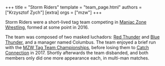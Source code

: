 +++
title = "Storm Riders"
template = "team_page.html"
authors = ["Krzysztof Zych"]
[extra]
orgs = ["mzw"]
+++

Storm Riders were a short-lived tag team competing in [Maniac Zone Wrestling](@/o/mzw.md), formed at some point in 2016.

The team was composed of two masked luchadors: [Red Thunder](@/w/red-thunder.md) and [Blue Thunder](@/w/blue-thunder.md), and a manager named Columbus. The team enjoyed a brief run with the [MZW Tag Team Championships](@/c/mzw-tag-team-championship.md), before losing them to [Catch Connection](@/tt/catch-connection.md) in 2017. Shortly afterwards the team disbanded, and both members only did one more appearance each, in multi-man matches.
